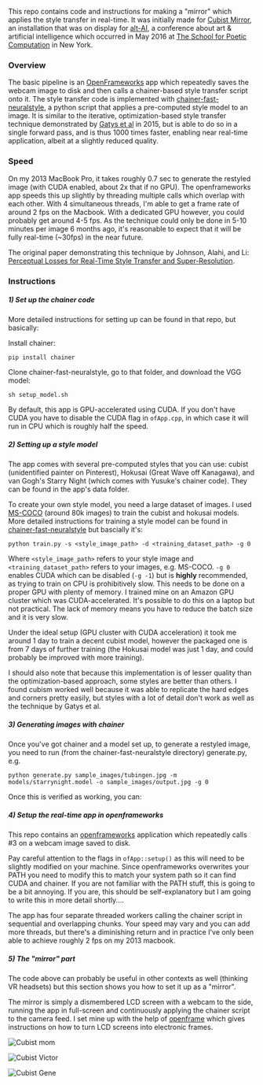 This repo contains code and instructions for making a "mirror" which applies the style transfer in real-time. It was initially made for [Cubist Mirror](https://vimeo.com/167910860), an installation that was on display for [alt-AI](alt-ai.net), a conference about art & artificial intelligence which occurred in May 2016 at [The School for Poetic Computation](http://www.sfpc.io) in New York. 

### Overview

The basic pipeline is an [OpenFrameworks](openframeworks.cc) app which repeatedly saves the webcam image to disk and then calls a chainer-based style transfer script onto it. The style transfer code is implemented with [chainer-fast-neuralstyle](https://github.com/yusuketomoto/chainer-fast-neuralstyle), a python script that applies a pre-computed style model to an image. It is similar to the iterative, optimization-based style transfer technique demonstrated by [Gatys et al](http://arxiv.org/abs/1508.06576) in 2015, but is able to do so in a single forward pass, and is thus 1000 times faster, enabling near real-time application, albeit at a slightly reduced quality.

### Speed

On my 2013 MacBook Pro, it takes roughly 0.7 sec to generate the restyled image (with CUDA enabled, about 2x that if no GPU). The openframeworks app speeds this up slightly by threading multiple calls which overlap with each other. With 4 simultaneous threads, I'm able to get a frame rate of around 2 fps on the Macbook. With a dedicated GPU however, you could probably get around 4-5 fps. As the technique could only be done in 5-10 minutes per image 6 months ago, it's reasonable to expect that it will be fully real-time (~30fps) in the near future.

The original paper demonstrating this technique by Johnson, Alahi, and Li: [Perceptual Losses for Real-Time Style Transfer and Super-Resolution](arxiv.org/abs/1603.08155).

### Instructions

##### 1) Set up the chainer code

More detailed instructions for setting up can be found in that repo, but basically:

Install chainer:

    pip install chainer

Clone chainer-fast-neuralstyle, go to that folder, and download the VGG model:

    sh setup_model.sh

By default, this app is GPU-accelerated using CUDA. If you don't have CUDA you have to disable the CUDA flag in `ofApp.cpp`, in which case it will run in CPU which is roughly half the speed.

##### 2) Setting up a style model

The app comes with several pre-computed styles that you can use: cubist (unidentified painter on Pinterest), Hokusai (Great Wave off Kanagawa), and van Gogh's Starry Night (which comes with Yusuke's chainer code). They can be found in the app's data folder.

To create your own style model, you need a large dataset of images. I used [MS-COCO](http://mscoco.org/dataset/#download) (around 80k images) to train the cubist and hokusai models. More detailed instructions for training a style model can be found in [chainer-fast-neuralstyle](https://github.com/yusuketomoto/chainer-fast-neuralstyle) but bascially it's:

    python train.py -s <style_image_path> -d <training_dataset_path> -g 0 

Where `<style_image_path>` refers to your style image and `<training_dataset_path>` refers to your images, e.g. MS-COCO. `-g 0` enables CUDA which can be disabled (`-g -1`) but is **highly** recommended, as trying to train on CPU is prohibitively slow. This needs to be done on a proper GPU with plenty of memory. I trained mine on an Amazon GPU cluster which was CUDA-accelerated. It's possible to do this on a laptop but not practical. The lack of memory means you have to reduce the batch size and it is very slow. 

Under the ideal setup (GPU cluster with CUDA acceleration) it took me around 1 day to train a decent cubist model, however the packaged one is from 7 days of further training (the Hokusai model was just 1 day, and could probably be improved with more training).

I should also note that because this implementation is of lesser quality than the optimization-based approach, some styles are better than others. I found cubism worked well because it was able to replicate the hard edges and corners pretty easily, but styles with a lot of detail don't work as well as the technique by Gatys et al.

##### 3) Generating images with chainer

Once you've got chainer and a model set up, to generate a restyled image, you need to run (from the chainer-fast-neuralstyle directory) generate.py, e.g.

    python generate.py sample_images/tubingen.jpg -m models/starrynight.model -o sample_images/output.jpg -g 0

Once this is verified as working, you can:

##### 4) Setup the real-time app in openframeworks

This repo contains an [openframeworks](http://www.openframeworks.cc) application which repeatedly calls #3 on a webcam image saved to disk. 

Pay careful attention to the flags in `ofApp::setup()` as this will need to be slightly modified on your machine. Since openframeworks overwrites your PATH you need to modify this to match your system path so it can find CUDA and chainer. If you are not familiar with the PATH stuff, this is going to be a bit annoying. If you are, this should be self-explanatory but I am going to write this in more detail shortly....

The app has four separate threaded workers calling the chainer script in sequential and overlapping chunks. Your speed may vary and you can add more threads, but there's a diminishing return and in practice I've only been able to achieve roughly 2 fps on my 2013 macbook.

##### 5) The "mirror" part

The code above can probably be useful in other contexts as well (thinking VR headsets) but this section shows you how to set it up as a "mirror".  

The mirror is simply a dismembered LCD screen with a webcam to the side, running the app in full-screen and continuously applying the chainer script to the camera feed. I set mine up with the help of [openframe](http://openframe.io) which gives instructions on how to turn LCD screens into electronic frames.


![Cubist mom](https://github.com/genekogan/CubistMirror/blob/master/photos/cubist_mirror_1.jpg)
 
![Cubist Victor](https://github.com/genekogan/CubistMirror/blob/master/photos/cubist_mirror_2.jpg)
 
![Cubist Gene](https://github.com/genekogan/CubistMirror/blob/master/photos/cubist_mirror_3.jpg)
